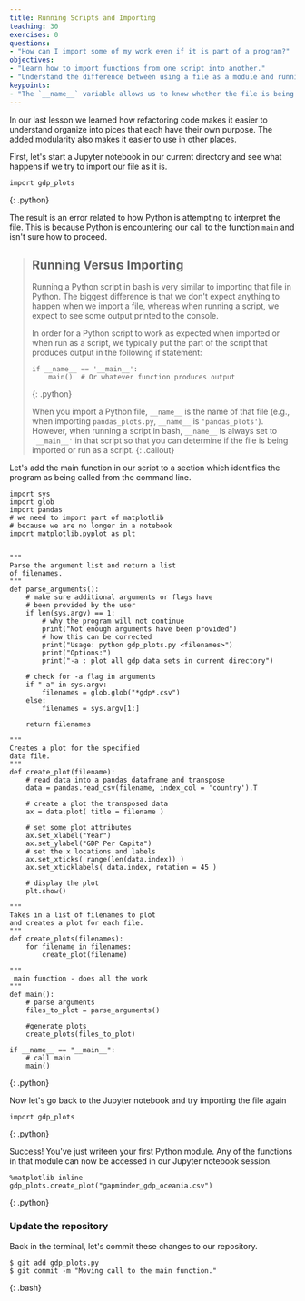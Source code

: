 ```yaml
---
title: Running Scripts and Importing
teaching: 30
exercises: 0
questions:
- "How can I import some of my work even if it is part of a program?"
objectives:
- "Learn how to import functions from one script into another."
- "Understand the difference between using a file as a module and running it as a script or program."
keypoints:
- "The `__name__` variable allows us to know whether the file is being imported or run as a script."
---
```


In our last lesson we learned how refactoring code makes it easier to understand
organize into pices that each have their own purpose. The added modularity also makes
it easier to use in other places.

First, let's start a Jupyter notebook in our current directory
and see what happens if we try to import our file as it is.

~~~
import gdp_plots
~~~
{: .python}

The result is an error related to how Python is attempting to interpret
the file. This is because Python is encountering our call to the function
`main` and isn't sure how to proceed.

> ## Running Versus Importing
>
> Running a Python script in bash is very similar to
> importing that file in Python.
> The biggest difference is that we don't expect anything
> to happen when we import a file,
> whereas when running a script, we expect to see some
> output printed to the console.
>
> In order for a Python script to work as expected
> when imported or when run as a script,
> we typically put the part of the script
> that produces output in the following if statement:
>
> ~~~
> if __name__ == '__main__':
>     main()  # Or whatever function produces output
> ~~~
> {: .python}
>
> When you import a Python file, `__name__` is the name
> of that file (e.g., when importing `pandas_plots.py`,
> `__name__` is `'pandas_plots'`). However, when running a
> script in bash, `__name__` is always set to `'__main__'`
> in that script so that you can determine if the file
> is being imported or run as a script.
{: .callout}

Let's add the main function in our script to a section which identifies the program
as being called from the command line.

~~~
import sys
import glob
import pandas
# we need to import part of matplotlib
# because we are no longer in a notebook
import matplotlib.pyplot as plt


"""
Parse the argument list and return a list
of filenames.
"""
def parse_arguments():
    # make sure additional arguments or flags have
    # been provided by the user
    if len(sys.argv) == 1:
        # why the program will not continue
        print("Not enough arguments have been provided")
        # how this can be corrected
        print("Usage: python gdp_plots.py <filenames>")
        print("Options:")
        print("-a : plot all gdp data sets in current directory")

    # check for -a flag in arguments
    if "-a" in sys.argv:
        filenames = glob.glob("*gdp*.csv")
    else:
        filenames = sys.argv[1:]

    return filenames

"""
Creates a plot for the specified
data file.
"""
def create_plot(filename):
    # read data into a pandas dataframe and transpose
    data = pandas.read_csv(filename, index_col = 'country').T
    
    # create a plot the transposed data
    ax = data.plot( title = filename )
    
    # set some plot attributes
    ax.set_xlabel("Year")
    ax.set_ylabel("GDP Per Capita")
    # set the x locations and labels
    ax.set_xticks( range(len(data.index)) )
    ax.set_xticklabels( data.index, rotation = 45 )
    
    # display the plot
    plt.show()

"""
Takes in a list of filenames to plot
and creates a plot for each file.
"""
def create_plots(filenames):
    for filename in filenames:
        create_plot(filename)

"""
 main function - does all the work        
"""
def main():
    # parse arguments
    files_to_plot = parse_arguments()

    #generate plots
    create_plots(files_to_plot)

if __name__ == "__main__":
    # call main
    main()
~~~
{: .python}

Now let's go back to the Jupyter notebook and try importing the file again

~~~
import gdp_plots
~~~
{: .python}

Success! You've just writeen your first Python module. Any of the functions in that module can now be accessed in our Jupyter notebook session.

~~~
%matplotlib inline
gdp_plots.create_plot("gapminder_gdp_oceania.csv")
~~~
{: .python}

### Update the repository

Back in the terminal, let's commit these changes to our repository.

~~~
$ git add gdp_plots.py
$ git commit -m "Moving call to the main function."
~~~
{: .bash}
